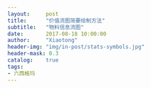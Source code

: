 ```yaml
---
layout:     post
title:      "价值流图简要绘制方法"
subtitle:   "物料信息流图"
date:       2017-08-18 10:00:00
author:     "Xiaotong"
header-img: "img/in-post/stats-symbols.jpg"
header-mask: 0.3
catalog:    true
tags:
- 六西格玛
---
```


